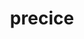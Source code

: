 ---
title: "precice"
layout: cache
categories: [package, develop-2024-02-11]
meta: {"versions": ["3.0.0"], "compilers": ["cce@=15.0.1", "gcc@=11.4.0", "gcc@=9.4.0", "oneapi@=2024.0.0"], "oss": ["rhel8", "ubuntu20.04", "ubuntu22.04"], "platforms": ["linux"], "targets": ["neoverse_v1", "neoverse_v2", "ppc64le", "x86_64_v3", "zen4"], "stacks": ["e4s", "e4s-cray-rhel", "e4s-neoverse-v2", "e4s-neoverse_v1", "e4s-oneapi", "e4s-power", "root"], "num_specs": 6, "num_specs_by_stack": {"root": 6, "e4s-cray-rhel": 1, "e4s-neoverse_v1": 1, "e4s-power": 1, "e4s": 1, "e4s-neoverse-v2": 1, "e4s-oneapi": 1}}
spec_details: [{"hash": "bcqsd4uodszww55jxyyeldrovmayzf4r", "compiler": "cce@=15.0.1", "versions": ["3.0.0"], "os": "rhel8", "platform": "linux", "target": "zen4", "variants": ["build_system=cmake", "build_type=Release", "~checked", "~debug_log", "generator=make", "~ipo", "+mpi", "+petsc", "~python", "+shared"], "stacks": ["root", "e4s-cray-rhel"], "size": "-", "tarball": "https://binaries.spack.io/releases/develop-2024-02-11/build_cache/linux-rhel8-zen4/cce-15.0.1/precice-3.0.0/linux-rhel8-zen4-cce-15.0.1-precice-3.0.0-bcqsd4uodszww55jxyyeldrovmayzf4r.spack"}, {"hash": "4kdbeep5op2ux5zgcq4bnl5bzvvz6u67", "compiler": "gcc@=11.4.0", "versions": ["3.0.0"], "os": "ubuntu20.04", "platform": "linux", "target": "neoverse_v1", "variants": ["build_system=cmake", "build_type=Release", "~checked", "~debug_log", "generator=make", "~ipo", "+mpi", "+petsc", "~python", "+shared"], "stacks": ["root", "e4s-neoverse_v1"], "size": "-", "tarball": "https://binaries.spack.io/releases/develop-2024-02-11/build_cache/linux-ubuntu20.04-neoverse_v1/gcc-11.4.0/precice-3.0.0/linux-ubuntu20.04-neoverse_v1-gcc-11.4.0-precice-3.0.0-4kdbeep5op2ux5zgcq4bnl5bzvvz6u67.spack"}, {"hash": "4f2w4qhqrwwpqdaaz7tewmftdk7rr2y3", "compiler": "gcc@=9.4.0", "versions": ["3.0.0"], "os": "ubuntu20.04", "platform": "linux", "target": "ppc64le", "variants": ["build_system=cmake", "build_type=Release", "~checked", "~debug_log", "generator=make", "~ipo", "+mpi", "+petsc", "~python", "+shared"], "stacks": ["e4s-power", "root"], "size": "-", "tarball": "https://binaries.spack.io/releases/develop-2024-02-11/build_cache/linux-ubuntu20.04-ppc64le/gcc-9.4.0/precice-3.0.0/linux-ubuntu20.04-ppc64le-gcc-9.4.0-precice-3.0.0-4f2w4qhqrwwpqdaaz7tewmftdk7rr2y3.spack"}, {"hash": "lsxknqbwjowxol46sexdnyp7xbxj5cmu", "compiler": "gcc@=11.4.0", "versions": ["3.0.0"], "os": "ubuntu20.04", "platform": "linux", "target": "x86_64_v3", "variants": ["build_system=cmake", "build_type=Release", "~checked", "~debug_log", "generator=make", "~ipo", "+mpi", "+petsc", "~python", "+shared"], "stacks": ["root", "e4s"], "size": "-", "tarball": "https://binaries.spack.io/releases/develop-2024-02-11/build_cache/linux-ubuntu20.04-x86_64_v3/gcc-11.4.0/precice-3.0.0/linux-ubuntu20.04-x86_64_v3-gcc-11.4.0-precice-3.0.0-lsxknqbwjowxol46sexdnyp7xbxj5cmu.spack"}, {"hash": "uwd4tx4ckpwnacgi6rlzejvj47ccqzv5", "compiler": "gcc@=11.4.0", "versions": ["3.0.0"], "os": "ubuntu22.04", "platform": "linux", "target": "neoverse_v2", "variants": ["build_system=cmake", "build_type=Release", "~checked", "~debug_log", "generator=make", "~ipo", "+mpi", "+petsc", "~python", "+shared"], "stacks": ["e4s-neoverse-v2", "root"], "size": "-", "tarball": "https://binaries.spack.io/releases/develop-2024-02-11/build_cache/linux-ubuntu22.04-neoverse_v2/gcc-11.4.0/precice-3.0.0/linux-ubuntu22.04-neoverse_v2-gcc-11.4.0-precice-3.0.0-uwd4tx4ckpwnacgi6rlzejvj47ccqzv5.spack"}, {"hash": "n2efv4zrd2sykvxgk3gofuaugystqc2a", "compiler": "oneapi@=2024.0.0", "versions": ["3.0.0"], "os": "ubuntu22.04", "platform": "linux", "target": "x86_64_v3", "variants": ["build_system=cmake", "build_type=Release", "~checked", "~debug_log", "generator=make", "~ipo", "+mpi", "+petsc", "~python", "+shared"], "stacks": ["e4s-oneapi", "root"], "size": "-", "tarball": "https://binaries.spack.io/releases/develop-2024-02-11/build_cache/linux-ubuntu22.04-x86_64_v3/oneapi-2024.0.0/precice-3.0.0/linux-ubuntu22.04-x86_64_v3-oneapi-2024.0.0-precice-3.0.0-n2efv4zrd2sykvxgk3gofuaugystqc2a.spack"}]
---